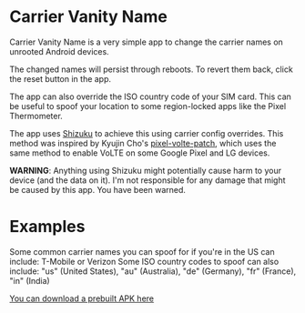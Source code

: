 # Carrier Vanity Name
Carrier Vanity Name is a very simple app to change the carrier names on unrooted Android devices.

The changed names will persist through reboots. To revert them back, click the reset button in the app.

The app can also override the ISO country code of your SIM card. This can be useful to spoof your location to some region-locked apps like the Pixel Thermometer.

The app uses [Shizuku](https://shizuku.rikka.app/) to achieve this using carrier config overrides. This method was inspired by Kyujin Cho's [pixel-volte-patch](https://github.com/kyujin-cho/pixel-volte-patch), which uses the same method to enable VoLTE on some Google Pixel and LG devices.

**WARNING**: Anything using Shizuku might potentially cause harm to your device (and the data on it). I'm not responsible for any damage that might be caused by this app.
You have been warned.

# Examples
Some common carrier names you can spoof for if you're in the US can include: T-Mobile or Verizon
Some ISO country codes to spoof can also include: "us" (United States), "au" (Australia), "de" (Germany), "fr" (France), "in" (India)

[You can download a prebuilt APK here](https://github.com/nullbytepl/CarrierVanityName/releases)

